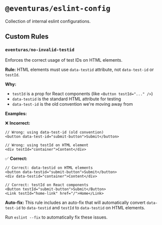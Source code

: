 # `@eventuras/eslint-config`

Collection of internal eslint configurations.

## Custom Rules

### `eventuras/no-invalid-testid`

Enforces the correct usage of test IDs on HTML elements.

**Rule:** HTML elements must use `data-testid` attribute, not `data-test-id` or `testId`.

**Why:**

- `testId` is a prop for React components (like `<Button testId="..." />`)
- `data-testid` is the standard HTML attribute for testing
- `data-test-id` is the old convention we're moving away from

**Examples:**

❌ **Incorrect:**

```tsx
// Wrong: using data-test-id (old convention)
<button data-test-id="submit-button">Submit</button>

// Wrong: using testId on HTML element
<div testId="container">Content</div>
```

✅ **Correct:**

```tsx
// Correct: data-testid on HTML elements
<button data-testid="submit-button">Submit</button>
<div data-testid="container">Content</div>

// Correct: testId on React components
<Button testId="submit-button">Submit</Button>
<Link testId="home-link" href="/">Home</Link>
```

**Auto-fix:** This rule includes an auto-fix that will automatically convert `data-test-id` to `data-testid` and `testId` to `data-testid` on HTML elements.

Run `eslint --fix` to automatically fix these issues.

